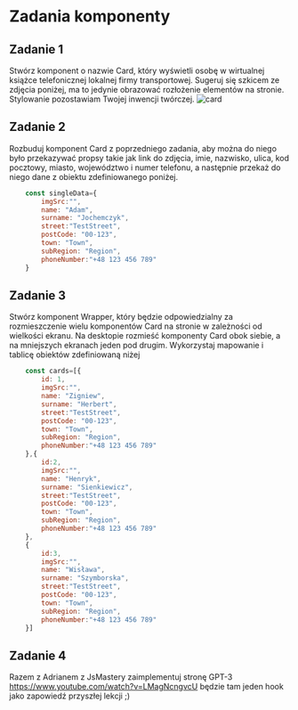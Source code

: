 # Zadania komponenty

## Zadanie 1
Stwórz komponent o nazwie Card, który wyświetli osobę w wirtualnej książce telefonicznej lokalnej firmy transportowej. Sugeruj się szkicem ze zdjęcia poniżej, ma to jedynie obrazować rozłożenie elementów na stronie. Stylowanie pozostawiam Twojej inwencji twórczej.
![card](./assets/card.png)

## Zadanie 2
Rozbuduj komponent Card z poprzedniego zadania, aby można do niego było przekazywać propsy takie jak link do zdjęcia, imie, nazwisko, ulica, kod pocztowy, miasto, województwo i numer telefonu, a następnie przekaż do niego dane z obiektu zdefiniowanego poniżej.
```js
    const singleData={
        imgSrc:"",
        name: "Adam",
        surname: "Jochemczyk",
        street:"TestStreet",
        postCode: "00-123",
        town: "Town",
        subRegion: "Region",
        phoneNumber:"+48 123 456 789"
    }
```
## Zadanie 3
Stwórz komponent Wrapper, który będzie odpowiedzialny za rozmieszczenie wielu komponentów Card na stronie w zależności od wielkości ekranu. Na desktopie rozmieść komponenty Card obok siebie, a na mniejszych ekranach jeden pod drugim. Wykorzystaj mapowanie i tablicę obiektów zdefiniowaną niżej
```js
    const cards=[{
        id: 1,
        imgSrc:"",
        name: "Zigniew",
        surname: "Herbert",
        street:"TestStreet",
        postCode: "00-123",
        town: "Town",
        subRegion: "Region",
        phoneNumber:"+48 123 456 789"
    },{
        id:2,
        imgSrc:"",
        name: "Henryk",
        surname: "Sienkiewicz",
        street:"TestStreet",
        postCode: "00-123",
        town: "Town",
        subRegion: "Region",
        phoneNumber:"+48 123 456 789"
    },
    {
        id:3,
        imgSrc:"",
        name: "Wisława",
        surname: "Szymborska",
        street:"TestStreet",
        postCode: "00-123",
        town: "Town",
        subRegion: "Region",
        phoneNumber:"+48 123 456 789"
    }]
```
## Zadanie 4

Razem z Adrianem z JsMastery zaimplementuj stronę GPT-3
https://www.youtube.com/watch?v=LMagNcngvcU
będzie tam jeden hook jako zapowiedź przyszłej lekcji ;)